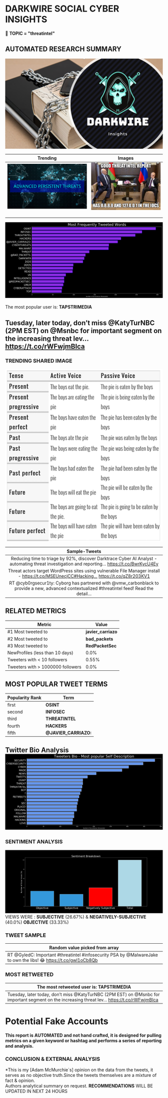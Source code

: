 # DARKWIRE SOCIAL CYBER INSIGHTS 
&#x1F34E; **TOPIC = "threatintel"**

## AUTOMATED RESEARCH SUMMARY
  ![image](darkLogo.png)   

|  Trending  |   Images | 
:-------------------------:|:-------------------------:
|  ![image](assets/threatintel/imageFile1.jpg)     <img width=200/> | ![image](assets/threatintel/imageFile2.jpg) <img width=200/> |   
 
 
![image](assets/threatintel/TWEETS.png)
<br></br>
The most popular user is: **TAPSTRIMEDIA**  
 

## Tuesday, later today, don’t miss @KatyTurNBC (2PM EST) on @Msnbc for important segment on the increasing threat lev… https://t.co/rWFwjmBIca 

  




### TRENDING SHARED IMAGE

![image](assets/threatintel/twitterPostedImage.png)



|                **Sample-Tweets**        |
| :-------------: |
| Reducing time to triage by 92%, discover Darktrace Cyber AI Analyst - automating threat investigation and reporting… https://t.co/BwrKycU4Ey |
| Threat actors target WordPress sites using vulnerable File Manager install - https://t.co/MSEUnecjCC#Hacking… https://t.co/qZ8r203KV1 |
| RT @cyb0rgsecur1ty: Cyborg has partnered with @vmw_carbonblack to provide a new, advanced contextualized #threatintel feed! Read the detail… |

## RELATED METRICS<br>
| Metric | Value |
| ------------- | ------------- |
| #1 Most tweeted to  | **javier_carriazo** |
| #2 Most tweeted to  | **bad_packets** |
| #3 Most tweeted to  | **RedPacketSec** |
| NewProfiles (less than 10 days) | 0.0%  |
| Tweeters with < 10 followers  | 0.55%|
| Tweeters with > 1000000 followers  | 0.0%  |



## MOST POPULAR TWEET TERMS 


| Popularity Rank  | Term |
| ------------- | ------------- |
| first  | **OSINT**  |
| second  | **INFOSEC**  |
| third  | **THREATINTEL** |
| fourth  | **HACKERS**  |
| fifth  | **@JAVIER_CARRIAZO:**  |


## Twitter Bio Analysis![image](assets/threatintel/BIO.png)
### SENTIMENT ANALYSIS
![image](assets/threatintel/sentiment.png)
VIEWS WERE : **SUBJECTIVE**  (26.67%) & **NEGATIVELY-SUBJECTIVE** (40.0%) **OBJECTIVE** (33.33%)

### TWEET SAMPLE 
| Random value picked from array |
| ------------- |
|RT @GyledC: Important #threatintel #infosecurity PSA by @MalwareJake to own the libs! 😂 https://t.co/gwl1oCb8Qb |

### MOST RETWEETED 

| The most retweeted user is: **TAPSTRIMEDIA**  |
| ------------- |
| Tuesday, later today, don’t miss @KatyTurNBC (2PM EST) on @Msnbc for important segment on the increasing threat lev… https://t.co/rWFwjmBIca |

# Potential Fake Accounts
 

<b> This report is AUTOMATED and not hand crafted, it is designed for pulling metrics on a given keyword or hashtag and performs a series of reporting and analysis.</b>  
### CONCLUSION & EXTERNAL ANALYSIS

*This is my [Adam McMurchie`s] opinion on the data from the tweets, it serves as no objective truth.Since the tweets themselves are a mixture of fact & opinion.<br>
Authors analytical summary on request.
**RECOMMENDATIONS** WILL BE UPDATED IN NEXT  24 HOURS <br>